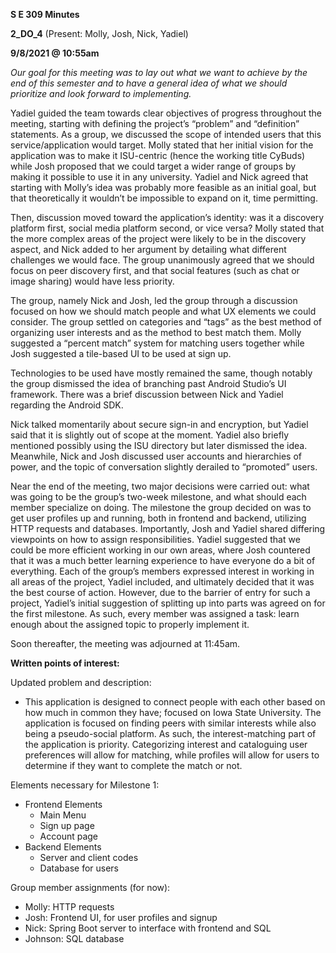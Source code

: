 **S E 309 Minutes**

**2\_DO\_4** (Present: Molly, Josh, Nick, Yadiel)

**9/8/2021 @ 10:55am**

*Our goal for this meeting was to lay out what we want to achieve by the end of this semester and to have a general idea of what we should prioritize and look forward to implementing.*

Yadiel guided the team towards clear objectives of progress throughout the meeting, starting with defining the project’s “problem” and “definition” statements. As a group, we discussed the scope of intended users that this service/application would target. Molly stated that her initial vision for the application was to make it ISU-centric (hence the working title CyBuds) while Josh proposed that we could target a wider range of groups by making it possible to use it in any university. Yadiel and Nick agreed that starting with Molly’s idea was probably more feasible as an initial goal, but that theoretically it wouldn’t be impossible to expand on it, time permitting. 

Then, discussion moved toward the application’s identity: was it a discovery platform first, social media platform second, or vice versa? Molly stated that the more complex areas of the project were likely to be in the discovery aspect, and Nick added to her argument by detailing what different challenges we would face. The group unanimously agreed that we should focus on peer discovery first, and that social features (such as chat or image sharing) would have less priority.

The group, namely Nick and Josh, led the group through a discussion focused on how we should match people and what UX elements we could consider. The group settled on categories and “tags” as the best method of organizing user interests and as the method to best match them. Molly suggested a “percent match” system for matching users together while Josh suggested a tile-based UI to be used at sign up.

Technologies to be used have mostly remained the same, though notably the group dismissed the idea of branching past Android Studio’s UI framework. There was a brief discussion between Nick and Yadiel regarding the Android SDK.

Nick talked momentarily about secure sign-in and encryption, but Yadiel said that it is slightly out of scope at the moment. Yadiel also briefly mentioned possibly using the ISU directory but later dismissed the idea. Meanwhile, Nick and Josh discussed user accounts and hierarchies of power, and the topic of conversation slightly derailed to “promoted” users.

Near the end of the meeting, two major decisions were carried out: what was going to be the group’s two-week milestone, and what should each member specialize on doing. The milestone the group decided on was to get user profiles up and running, both in frontend and backend, utilizing HTTP requests and databases. Importantly, Josh and Yadiel shared differing viewpoints on how to assign responsibilities. Yadiel suggested that we could be more efficient working in our own areas, where Josh countered that it was a much better learning experience to have everyone do a bit of everything. Each of the group’s members expressed interest in working in all areas of the project, Yadiel included, and ultimately decided that it was the best course of action. However, due to the barrier of entry for such a project, Yadiel’s initial suggestion of splitting up into parts was agreed on for the first milestone. As such, every member was assigned a task: learn enough about the assigned topic to properly implement it. 

Soon thereafter, the meeting was adjourned at 11:45am.


**Written points of interest:**

Updated problem and description:

- This application is designed to connect people with each other based on how much in common they have; focused on Iowa State University. The application is focused on finding peers with similar interests while also being a pseudo-social platform. As such, the interest-matching part of the application is priority. Categorizing interest and cataloguing user preferences will allow for matching, while profiles will allow for users to determine if they want to complete the match or not.

Elements necessary for Milestone 1:

- Frontend Elements
  - Main Menu 
  - Sign up page
  - Account page 
- Backend Elements
  - Server and client codes
  - Database for users

Group member assignments (for now):

- Molly: HTTP requests
- Josh: Frontend UI, for user profiles and signup
- Nick: Spring Boot server to interface with frontend and SQL
- Johnson: SQL database

